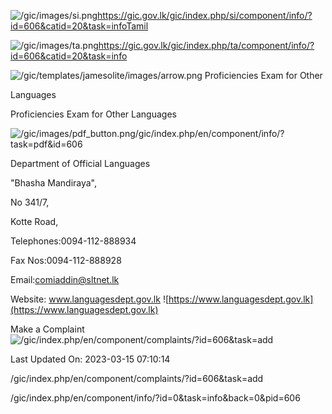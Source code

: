 <!-- Source: https://gic.gov.lk/gic/index.php/en/component/info/?id=606&catid=20&task=info -->

![/gic/images/si.png](/gic/images/si.png)https://gic.gov.lk/gic/index.php/si/component/info/?id=606&catid=20&task=infoTamil

![/gic/images/ta.png](/gic/images/ta.png)https://gic.gov.lk/gic/index.php/ta/component/info/?id=606&catid=20&task=info

![/gic/templates/jamesolite/images/arrow.png](/gic/templates/jamesolite/images/arrow.png) Proficiencies Exam for Other

Languages

Proficiencies Exam for Other Languages

![/gic/images/pdf_button.png](/gic/images/pdf_button.png)/gic/index.php/en/component/info/?task=pdf&id=606

Department of Official Languages

"Bhasha Mandiraya",

No 341/7,

Kotte Road,

Telephones:0094-112-888934

Fax Nos:0094-112-888928

Email:comiaddin@sltnet.lk

Website: www.languagesdept.gov.lk ![https://www.languagesdept.gov.lk](https://www.languagesdept.gov.lk)

Make a Complaint ![/gic/index.php/en/component/complaints/?id=606&task=add](/gic/index.php/en/component/complaints/?id=606&task=add)

Last Updated On: 2023-03-15 07:10:14

/gic/index.php/en/component/complaints/?id=606&task=add

/gic/index.php/en/component/info/?id=0&task=info&back=0&pid=606